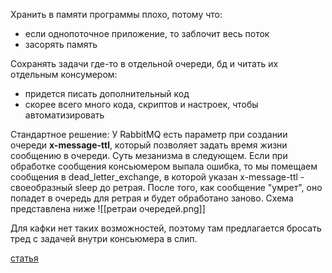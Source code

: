 Хранить в памяти программы плохо, потому что:
 - если однопоточное приложение, то заблочит весь поток
 - засорять память

Сохранять задачи где-то в отдельной очереди, бд и читать их отдельным консумером:
 - придется писать дополнительный код
 - скорее всего много кода, скриптов и настроек, чтобы автоматизировать

Стандартное решение:
У RabbitMQ есть параметр при создании очереди **x-message-ttl**, который позволяет задать время жизни сообщению в очереди. Суть мезанизма в следующем. Если при обработке сообщения консьюмером выпала ошибка, то мы помещаем сообщения в dead_letter_exchange, в которой указан x-message-ttl - своеобразный sleep до ретрая. После того, как сообщение "умрет", оно попадет в очередь для ретрая и будет обработано заново.
Схема представлена ниже
![[ретраи очередей.png]]

Для кафки нет таких возможностей, поэтому там предлагается бросать тред с задачей внутри консьюмера в слип.

[статья](https://habr.com/ru/company/domclick/blog/500978/)

